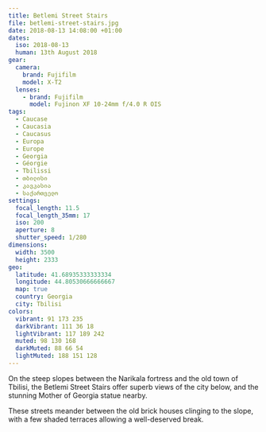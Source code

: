 ```yaml
---
title: Betlemi Street Stairs
file: betlemi-street-stairs.jpg
date: 2018-08-13 14:08:00 +01:00
dates:
  iso: 2018-08-13
  human: 13th August 2018
gear:
  camera:
    brand: Fujifilm
    model: X-T2
  lenses:
    - brand: Fujifilm
      model: Fujinon XF 10-24mm f/4.0 R OIS
tags:
  - Caucase
  - Caucasia
  - Caucasus
  - Europa
  - Europe
  - Georgia
  - Géorgie
  - Tbilissi
  - თბილისი
  - კავკასია
  - საქართველო
settings:
  focal_length: 11.5
  focal_length_35mm: 17
  iso: 200
  aperture: 8
  shutter_speed: 1/280
dimensions:
  width: 3500
  height: 2333
geo:
  latitude: 41.68935333333334
  longitude: 44.80530666666667
  map: true
  country: Georgia
  city: Tbilisi
colors:
  vibrant: 91 173 235
  darkVibrant: 111 36 18
  lightVibrant: 117 189 242
  muted: 98 130 168
  darkMuted: 88 66 54
  lightMuted: 188 151 128
---
```


On the steep slopes between the Narikala fortress and the old town of Tbilisi, the Betlemi Street Stairs offer superb views of the city below, and the stunning Mother of Georgia statue nearby.

These streets meander between the old brick houses clinging to the slope, with a few shaded terraces allowing a well-deserved break.
